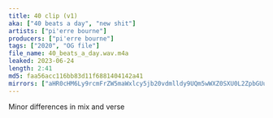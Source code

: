```yaml
---
title: 40 clip (v1)
aka: ["40 beats a day", "new shit"]
artists: ["pi'erre bourne"]
producers: ["pi'erre bourne"]
tags: ["2020", "OG file"]
file_name: 40_beats_a_day.wav.m4a
leaked: 2023-06-24
length: 2:41
md5: faa56acc116bb83d11f6881404142a41
mirrors: ["aHR0cHM6Ly9rcmFrZW5maWxlcy5jb20vdmlldy9UQm5wWXZ0SXU0L2ZpbGUuaHRtbA==", "aHR0cHM6Ly9kYnJlZS5vcmcvdi83ODY4MmM="]
---
```

Minor differences in mix and verse
